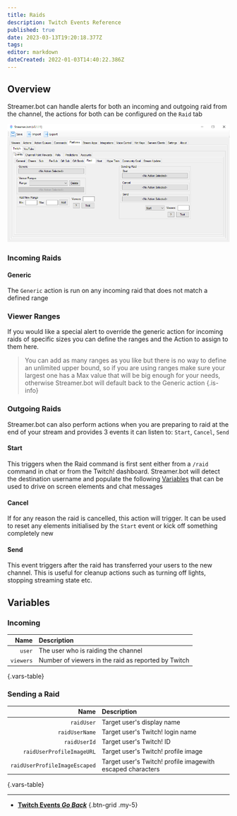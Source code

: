 ```yaml
---
title: Raids
description: Twitch Events Reference
published: true
date: 2023-03-13T19:20:18.377Z
tags: 
editor: markdown
dateCreated: 2022-01-03T14:40:22.386Z
---
```


## Overview
Streamer.bot can handle alerts for both an incoming and outgoing raid from the channel, the actions for both can be configured on the `Raid` tab

![raid.png](/raid.png)


### Incoming Raids

#### Generic
The `Generic` action is run on any incoming raid that does not match a defined range

### Viewer Ranges
If you would like a special alert to override the generic action for incoming raids of specific sizes you can define the ranges and the Action to assign to them here.

> You can add as many ranges as you like but there is no way to define an unlimited upper bound, so if you are using ranges make sure your largest one has a Max value that will be big enough for your needs, otherwise Streamer.bot will default back to the Generic action
{.is-info}


### Outgoing Raids
Streamer.bot can also perform actions when you are preparing to raid at the end of your stream and provides 3 events it can listen to: `Start`, `Cancel`, `Send`

#### Start
This triggers when the Raid command is first sent either from a `/raid` command in chat or from the Twitch! dashboard. 
Streamer.bot will detect the destination username and populate the following [Variables](/en/Variables#sending-a-raid) that can be used to drive on screen elements and chat messages

#### Cancel
If for any reason the raid is cancelled, this action will trigger. It can be used to reset any elements initialised by the `Start` event or kick off something completely new

#### Send
This event triggers after the raid has transferred your users to the new channel. This is useful for cleanup actions such as turning off lights, stopping streaming state etc.

## Variables
### Incoming
Name | Description
----:|:------------
`user` | The user who is raiding the channel
`viewers` | Number of viewers in the raid as reported by Twitch
{.vars-table}

### Sending a Raid
Name | Description
----:|:------------
`raidUser` | Target user's display name
`raidUserName` | Target user's Twitch! login name
`raidUserId` | Target user's Twitch! ID
`raidUserProfileImageURL` | Target user's Twitch! profile image
`raidUserProfileImageEscaped` | Target user's Twitch! profile imagewith escaped characters
{.vars-table}

---

- [<i class="mdi mdi-chevron-left"></i>**Twitch Events *Go Back***](/en/Platforms/Twitch/Events)
{.btn-grid .my-5}